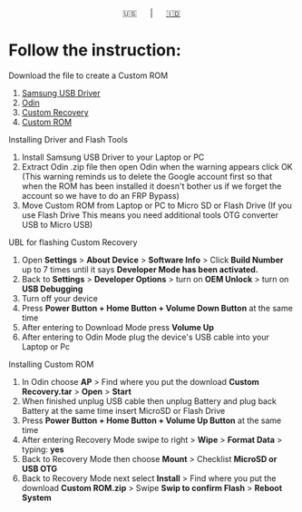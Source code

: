 <p align="center">🇺🇸<b></b>&nbsp;&nbsp;&nbsp;&nbsp;&nbsp;&nbsp;|&nbsp;&nbsp;&nbsp;&nbsp;&nbsp;&nbsp;<a href="https://github.com/cilegordev/Custom-ROM-SGJ2P/blob/main/README.md">🇮🇩</a></p>

# Follow the instruction:
Download the file to create a Custom ROM
1. [Samsung USB Driver](https://samsungusbdriver.com/category/download)
2. [Odin](https://odindownloader.com/category/download)
3. [Custom Recovery](https://github.com/cilegordev/Custom-ROM-SGJ2P/releases/tag/v1.0.0)
4. [Custom ROM](https://github.com/cilegordev/Custom-ROM-SGJ2P/releases/tag/v1.0.0)

Installing Driver and Flash Tools
1. Install Samsung USB Driver to your Laptop or PC
2. Extract Odin .zip file then open Odin when the warning appears click OK (This warning reminds us to delete the Google account first so that when the ROM has been installed it doesn't bother us if we forget the account so we have to do an FRP Bypass)
3. Move Custom ROM from Laptop or PC to Micro SD or Flash Drive (If you use Flash Drive This means you need additional tools OTG converter USB to Micro USB)

UBL for flashing Custom Recovery
1. Open **Settings** > **About Device** > **Software Info** > Click **Build Number** up to 7 times until it says **Developer Mode has been activated.**
2. Back to **Settings** > **Developer Options** > turn on **OEM Unlock** > turn on **USB Debugging**
3. Turn off your device
4. Press **Power Button + Home Button + Volume Down Button** at the same time
5. After entering to Download Mode press **Volume Up**
6. After entering to Odin Mode plug the device's USB cable into your Laptop or Pc

Installing Custom ROM
1. In Odin choose **AP** > Find where you put the download **Custom Recovery.tar** > **Open** > **Start**
2. When finished unplug USB cable then unplug Battery and plug back Battery at the same time insert MicroSD or Flash Drive
3. Press **Power Button + Home Button + Volume Up Button** at the same time
4. After entering Recovery Mode swipe to right > **Wipe** > **Format Data** > typing: **yes**
5. Back to Recovery Mode then choose **Mount** > Checklist **MicroSD or USB OTG**
6. Back to Recovery Mode next select **Install** > Find where you put the download **Custom ROM.zip** > Swipe **Swip to confirm Flash** > **Reboot System**